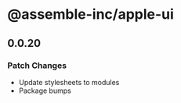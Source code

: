 # @assemble-inc/apple-ui

## 0.0.20

### Patch Changes

- Update stylesheets to modules
- Package bumps
